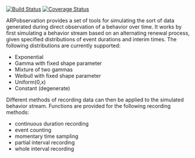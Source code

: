 [![Build Status](https://travis-ci.org/jepusto/ARPobservation.svg?branch=master)](https://travis-ci.org/jepusto/ARPobservation)
[![Coverage Status](https://img.shields.io/codecov/c/github/jepusto/ARPobservation/master.svg)](https://codecov.io/github/jepusto/ARPobservation?branch=master)

ARPobservation provides a set of tools for simulating the sort of data generated during direct observation of a behavior over time. It works by first simulating a behavior stream based on an alternating renewal process, given specified distributions of event durations and interim times. The following distributions are currently supported:

* Exponential
* Gamma with fixed shape parameter
* Mixture of two gammas
* Weibull with fixed shape parameter
* Uniform(0,x)
* Constant (degenerate)

Different methods of recording data can then be applied to the simulated behavior stream. Functions are provided for the following recording methods: 

* continuous duration recording 
* event counting
* momentary time sampling
* partial interval recording
* whole interval recording

